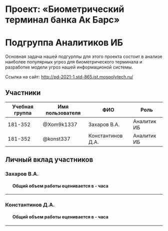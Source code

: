 # Проект: «Биометрический терминал банка Ак Барс»

# Подгруппа Аналитиков ИБ

Основная задача нашей подгурппы для этого проекта состоит в анализе наиболее популярных угроз для биометрического терминала и разработке модели угроз нашей информационой системы.

Сcылка на сайт: http://pd-2021-1.std-865.ist.mospolytech.ru/

## Участники

| Учебная группа | Имя пользователя | ФИО                      | Роль                       |
|----------------|------------------|--------------------------|----------------------------|
| 181-352        | @Xom9k1337       | Захаров В.А.             | Аналитик ИБ                |
| 181-352        | @konst337        | Константинов Д.А.        | Аналитик ИБ                |

## Личный вклад участников

### Захаров В.А.

####        Общий объем работы оценивается в  - часа
------------------------------

### Константинов Д.А.  

####        Общий объем работы оценивается в  - часа
------------------------------



